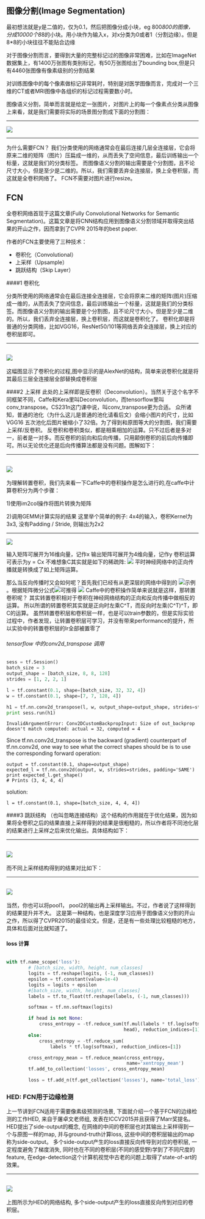 ## 图像分割(Image Segmentation)

最初想法就是y是二值的，仅为0.1，然后把图像分成小块，eg 800*800的图像，分成10000个8*8的小块。用小块作为输入x，对x分类为0或者1（分割边缘）。但是8*8的小块往往不能贴合边缘

对于图像分割而言，要得到大量的完整标记过的图像非常困难，比如在ImageNet数据集上，有1400万张图有类别标记，有50万张图给出了bounding box,但是只有4460张图像有像素级别的分割结果

对训练图像中的每个像素做标记非常耗时，特别是对医学图像而言，完成对一个三维的CT或者MRI图像中各组织的标记过程需要数小时。


图像语义分割，简单而言就是给定一张图片，对图片上的每一个像素点分类从图像上来看，就是我们需要将实际的场景图分割成下面的分割图：

---
![](Pictures/1.jpg) 

----



为什么需要FCN？
我们分类使用的网络通常会在最后连接几层全连接层，它会将原来二维的矩阵（图片）压扁成一维的，从而丢失了空间信息，最后训练输出一个标量，这就是我们的分类标签。
而图像语义分割的输出需要是个分割图，且不论尺寸大小，但是至少是二维的。所以，我们需要丢弃全连接层，换上全卷积层，而这就是全卷积网络了。
FCN不需要对图片进行resize。

## FCN


全卷积网络首现于这篇文章(Fully Convolutional Networks for Semantic Segmentation)。这篇文章是将CNN结构应用到图像语义分割领域并取得突出结果的开山之作，因而拿到了CVPR 2015年的best paper.

作者的FCN主要使用了三种技术：
- 卷积化（Convolutional）
- 上采样（Upsample）
- 跳跃结构（Skip Layer）

####1 卷积化

分类所使用的网络通常会在最后连接全连接层，它会将原来二维的矩阵(图片)压缩成一维的，从而丢失了空间信息，最后训练输出一个标量，这就是我们的分类标签。而图像语义分割的输出需要是个分割图，且不论尺寸大小，但是至少是二维的。所以，我们丢弃全连接层，换上卷积层，而这就是卷积化了。
卷积化即是将普通的分类网络，比如VGG16，ResNet50/101等网络丢弃全连接层，换上对应的卷积层即可。

---
![](Pictures/3.png) 
---

这幅图显示了卷积化的过程,图中显示的是AlexNet的结构，简单来说卷积化就是将其最后三层全连接层全部替换成卷积层


####2 上采样
此处的上采样即是反卷积（Deconvolution）。当然关于这个名字不同框架不同，Caffe和Kera里叫Deconvolution，而tensorflow里叫conv_transpose。CS231n这门课中说，叫conv_transpose更为合适。
众所诸知，普通的池化（为什么这儿是普通的池化请看后文）会缩小图片的尺寸，比如VGG16 五次池化后图片被缩小了32倍。为了得到和原图等大的分割图，我们需要上采样/反卷积。
反卷积和卷积类似，都是相乘相加的运算。只不过后者是多对一，前者是一对多。而反卷积的前向和后向传播，只用颠倒卷积的前后向传播即可。所以无论优化还是后向传播算法都是没有问题。图解如下：

---
![](Pictures/4.jpg) 
---

为理解转置卷积，我们先来看一下Caffe中的卷积操作是怎么进行的,在caffe中计算卷积分为两个步骤：

1)使用im2col操作将图片转换为矩阵

2)调用GEMM计算实际的结果
这里举个简单的例子:
4x4的输入，卷积Kernel为3x3, 没有Padding / Stride, 则输出为2x2

---
![](Pictures/13.png) 

输入矩阵可展开为16维向量，记作x
输出矩阵可展开为4维向量，记作y
卷积运算可表示为y = Cx
不难想象C其实就是如下的稀疏阵:
![](Pictures/14.png) 
平时神经网络中的正向传播就是转换成了如上矩阵运算。

那么当反向传播时又会如何呢？首先我们已经有从更深层的网络中得到的
![示例](http://latex.codecogs.com/gif.latex?\small&space;\frac{\partial&space;Loss}{\partial&space;y})。根据矩阵微分公式![](http://latex.codecogs.com/gif.latex?\small&space;\frac{\partial&space;Ax&space;&plus;b}{\partial&space;x}=A^T)可推得
![](Pictures/l1.gif)
Caffe中的卷积操作简单来说就是这样，那转置卷积呢？
其实转置卷积相对于卷积在神经网络结构的正向和反向传播中做相反的运算。
所以所谓的转置卷积其实就是正向时左乘C^T，而反向时左乘(C^T)^T，即C的运算。
虽然转置卷积层和卷积层一样，也是可以train参数的，但是实际实验过程中，作者发现，让转置卷积层可学习，并没有带来performance的提升，所以实验中的转置卷积层的lr全部被置零了

###### tensorflow 中的conv2d_transpose 调用
```python
sess = tf.Session()
batch_size = 3
output_shape = [batch_size, 8, 8, 128]
strides = [1, 2, 2, 1]

l = tf.constant(0.1, shape=[batch_size, 32, 32, 4])
w = tf.constant(0.1, shape=[7, 7, 128, 4])

h1 = tf.nn.conv2d_transpose(l, w, output_shape=output_shape, strides=strides, padding='SAME')
print sess.run(h1)
```
```
InvalidArgumentError: Conv2DCustomBackpropInput: Size of out_backprop doesn't match computed: actual = 32, computed = 4
```
Since tf.nn.conv2d_transpose is the backward (gradient) counterpart of tf.nn.conv2d, one way to see what the correct shapes should be is to use the corresponding forward operation:
```
output = tf.constant(0.1, shape=output_shape)
expected_l = tf.nn.conv2d(output, w, strides=strides, padding='SAME')
print expected_l.get_shape()
# Prints (3, 4, 4, 4)
```
solution:
```
l = tf.constant(0.1, shape=[batch_size, 4, 4, 4])

```
####3 跳跃结构
（也叫忽略连接结构）这个结构的作用就在于优化结果，因为如果将全卷积之后的结果直接上采样得到的结果是很粗糙的，所以作者将不同池化层的结果进行上采样之后来优化输出。具体结构如下：

---
![](Pictures/5.png) 
---

而不同上采样结构得到的结果对比如下：

---
![](Pictures/6.png) 
---

当然，你也可以将pool1， pool2的输出再上采样输出。不过，作者说了这样得到的结果提升并不大。
这是第一种结构，也是深度学习应用于图像语义分割的开山之作，所以得了CVPR2015的最佳论文。但是，还是有一些处理比较粗糙的地方，具体和后面对比就知道了。



#### loss 计算
```python

with tf.name_scope('loss'):
	    # [batch_size, width, height, num_classes]
        logits = tf.reshape(logits, (-1, num_classes))
        epsilon = tf.constant(value=1e-4)
        logits = logits + epsilon
        #[batch_size, width, height, num_classes]
        labels = tf.to_float(tf.reshape(labels, (-1, num_classes)))

        softmax = tf.nn.softmax(logits)

        if head is not None:
            cross_entropy = -tf.reduce_sum(tf.mul(labels * tf.log(softmax),
                                           head), reduction_indices=[1])
        else:
            cross_entropy = -tf.reduce_sum(
                labels * tf.log(softmax), reduction_indices=[1])

        cross_entropy_mean = tf.reduce_mean(cross_entropy,
                                            name='xentropy_mean')
        tf.add_to_collection('losses', cross_entropy_mean)

        loss = tf.add_n(tf.get_collection('losses'), name='total_loss')

```

### HED: FCN用于边缘检测

上一节讲到FCN适用于需要像素级预测的场景, 下面就介绍一个基于FCN的边缘检测的工作HED, 来自于屠卓文老师组, 发表在ICCV2015并且获得了Marr奖提名。
HED提出了side-output的概念, 在网络的中间的卷积层也对其输出上采样得到一个与原图一样的map, 并与ground-truth计算loss, 这些中间的卷积层输出的map称为side-output。 多个side-output产生的loss直接反向传导到对应的卷积层, 一定程度避免了梯度消失, 同时也在不同的卷积层(不同的感受野)学到了不同尺度的feature, 在edge-detection这个计算机视觉中古老的问题上取得了state-of-art的效果。

----
![](Pictures/12.png) 
----

上图所示为HED的网络结构, 多个side-output产生的loss直接反向传到对应的卷积层。



